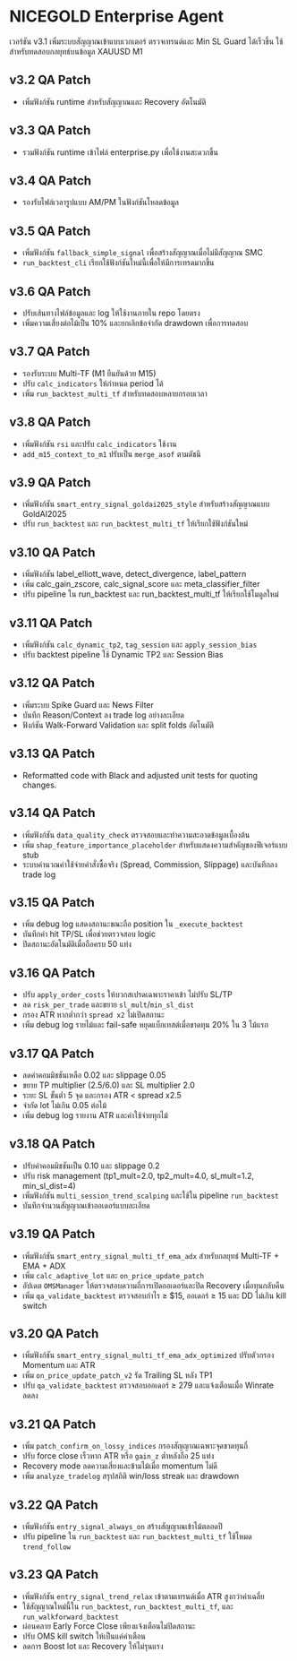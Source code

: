 # NICEGOLD Enterprise Agent

เวอร์ชัน v3.1 เพิ่มระบบสัญญาณเข้าแบบเวกเตอร์ ตรวจเทรนด์และ Min SL Guard ได้เร็วขึ้น
ใช้สำหรับทดสอบกลยุทธ์บนข้อมูล XAUUSD M1


## v3.2 QA Patch
- เพิ่มฟังก์ชัน runtime สำหรับสัญญาณและ Recovery อัตโนมัติ

## v3.3 QA Patch
- รวมฟังก์ชัน runtime เข้าไฟล์ enterprise.py เพื่อใช้งานสะดวกขึ้น

## v3.4 QA Patch
- รองรับไฟล์เวลารูปแบบ AM/PM ในฟังก์ชันโหลดข้อมูล

## v3.5 QA Patch
- เพิ่มฟังก์ชัน `fallback_simple_signal` เพื่อสร้างสัญญาณเมื่อไม่มีสัญญาณ SMC
- `run_backtest_cli` เรียกใช้ฟังก์ชันใหม่นี้เพื่อให้มีการเทรดมากขึ้น

## v3.6 QA Patch
- ปรับเส้นทางไฟล์ข้อมูลและ log ให้ใช้งานภายใน repo โดยตรง
- เพิ่มความเสี่ยงต่อไม้เป็น 10% และยกเลิกข้อจำกัด drawdown เพื่อการทดสอบ

## v3.7 QA Patch
- รองรับระบบ Multi-TF (M1 ยืนยันด้วย M15)
- ปรับ `calc_indicators` ให้กำหนด period ได้
- เพิ่ม `run_backtest_multi_tf` สำหรับทดสอบหลายกรอบเวลา

## v3.8 QA Patch
- เพิ่มฟังก์ชัน `rsi` และปรับ `calc_indicators` ใช้งาน
- `add_m15_context_to_m1` ปรับเป็น `merge_asof` ตามดัชนี

## v3.9 QA Patch
- เพิ่มฟังก์ชัน `smart_entry_signal_goldai2025_style` สำหรับสร้างสัญญาณแบบ GoldAI2025
- ปรับ `run_backtest` และ `run_backtest_multi_tf` ให้เรียกใช้ฟังก์ชันใหม่

## v3.10 QA Patch
- เพิ่มฟังก์ชัน label_elliott_wave, detect_divergence, label_pattern
- เพิ่ม calc_gain_zscore, calc_signal_score และ meta_classifier_filter
- ปรับ pipeline ใน run_backtest และ run_backtest_multi_tf ให้เรียกใช้โมดูลใหม่

## v3.11 QA Patch
- เพิ่มฟังก์ชัน `calc_dynamic_tp2`, `tag_session` และ `apply_session_bias`
- ปรับ backtest pipeline ใช้ Dynamic TP2 และ Session Bias

## v3.12 QA Patch
- เพิ่มระบบ Spike Guard และ News Filter
- บันทึก Reason/Context ลง trade log อย่างละเอียด
- ฟังก์ชัน Walk-Forward Validation และ split folds อัตโนมัติ

## v3.13 QA Patch
- Reformatted code with Black and adjusted unit tests for quoting changes.

## v3.14 QA Patch
- เพิ่มฟังก์ชัน `data_quality_check` ตรวจสอบและทำความสะอาดข้อมูลเบื้องต้น
- เพิ่ม `shap_feature_importance_placeholder` สำหรับแสดงความสำคัญของฟีเจอร์แบบ stub
- ระบบคำนวณค่าใช้จ่ายคำสั่งซื้อจริง (Spread, Commission, Slippage) และบันทึกลง trade log

## v3.15 QA Patch
- เพิ่ม debug log แสดงสถานะขณะถือ position ใน `_execute_backtest`
- บันทึกค่า hit TP/SL เพื่อช่วยตรวจสอบ logic
- ปิดสถานะอัตโนมัติเมื่อถือครบ 50 แท่ง

## v3.16 QA Patch
- ปรับ `apply_order_costs` ให้บวกสเปรดเฉพาะราคาเข้า ไม่ปรับ SL/TP
- ลด `risk_per_trade` และขยาย `sl_mult`/`min_sl_dist`
- กรอง ATR หากต่ำกว่า `spread x2` ไม่เปิดสถานะ
- เพิ่ม debug log รายไม้และ fail-safe หยุดแบ็กเทสต์เมื่อขาดทุน 20% ใน 3 ไม้แรก

## v3.17 QA Patch
- ลดค่าคอมมิชชันเหลือ 0.02 และ slippage 0.05
- ขยาย TP multiplier (2.5/6.0) และ SL multiplier 2.0
- ระยะ SL ขั้นต่ำ 5 จุด และกรอง ATR < spread x2.5
- จำกัด lot ไม่เกิน 0.05 ต่อไม้
- เพิ่ม debug log รายงาน ATR และค่าใช้จ่ายทุกไม้

## v3.18 QA Patch
- ปรับค่าคอมมิชชันเป็น 0.10 และ slippage 0.2
- ปรับ risk management (tp1_mult=2.0, tp2_mult=4.0, sl_mult=1.2, min_sl_dist=4)
- เพิ่มฟังก์ชัน `multi_session_trend_scalping` และใช้ใน pipeline `run_backtest`
- บันทึกจำนวนสัญญาณเข้าออเดอร์แบบละเอียด

## v3.19 QA Patch
- เพิ่มฟังก์ชัน `smart_entry_signal_multi_tf_ema_adx` สำหรับกลยุทธ์ Multi-TF + EMA + ADX
- เพิ่ม `calc_adaptive_lot` และ `on_price_update_patch`
- อัปเดต `OMSManager` ให้ตรวจสอบความถี่การเปิดออเดอร์และปิด Recovery เมื่อทุนกลับคืน
- เพิ่ม `qa_validate_backtest` ตรวจสอบกำไร ≥ $15, ออเดอร์ ≥ 15 และ DD ไม่เกิน kill switch

## v3.20 QA Patch
- เพิ่มฟังก์ชัน `smart_entry_signal_multi_tf_ema_adx_optimized` ปรับตัวกรอง Momentum และ ATR
- เพิ่ม `on_price_update_patch_v2` รัด Trailing SL หลัง TP1
- ปรับ `qa_validate_backtest` ตรวจสอบออเดอร์ ≥ 279 และแจ้งเตือนเมื่อ Winrate ลดลง

## v3.21 QA Patch
- เพิ่ม `patch_confirm_on_lossy_indices` กรองสัญญาณเฉพาะจุดขาดทุนถี่
- ปรับ force close เร็วหาก ATR หรือ `gain_z` ต่ำหลังถือ 25 แท่ง
- Recovery mode ลดความเสี่ยงและข้ามไม้เมื่อ momentum ไม่ดี
- เพิ่ม `analyze_tradelog` สรุปสถิติ win/loss streak และ drawdown

## v3.22 QA Patch
- เพิ่มฟังก์ชัน `entry_signal_always_on` สร้างสัญญาณเข้าไม้ตลอดปี
- ปรับ pipeline ใน `run_backtest` และ `run_backtest_multi_tf` ใช้โหมด `trend_follow`
## v3.23 QA Patch
- เพิ่มฟังก์ชัน `entry_signal_trend_relax` เข้าตามเทรนด์เมื่อ ATR สูงกว่าค่าเฉลี่ย
- ใช้สัญญาณใหม่นี้ใน `run_backtest`, `run_backtest_multi_tf`, และ `run_walkforward_backtest`
- ผ่อนคลาย Early Force Close เพียงแจ้งเตือนไม่ปิดสถานะ
- ปรับ OMS kill switch ให้เป็นแค่คำเตือน
- ลดการ Boost lot และ Recovery ให้ไม่รุนแรง

